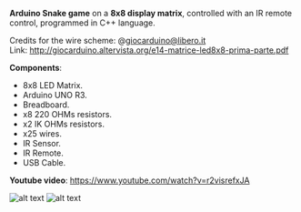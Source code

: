 <b>Arduino Snake game</b> on a <b>8x8 display matrix</b>, controlled with an IR remote control, programmed in C++ language.

Credits for the wire scheme: @giocarduino@libero.it <br/>
Link: http://giocarduino.altervista.org/e14-matrice-led8x8-prima-parte.pdf

<b>Components</b>:
- 8x8 LED Matrix.
- Arduino UNO R3.
- Breadboard.
- x8 220 OHMs resistors.
- x2 IK OHMs resistors.
- x25 wires.
- IR Sensor.
- IR Remote.
- USB Cable.

<b>Youtube video</b>:
https://www.youtube.com/watch?v=r2visrefxJA

![alt text](https://i.imgur.com/3U51tNx.jpg)
![alt text](https://i.imgur.com/sGia3Rd.jpg)
